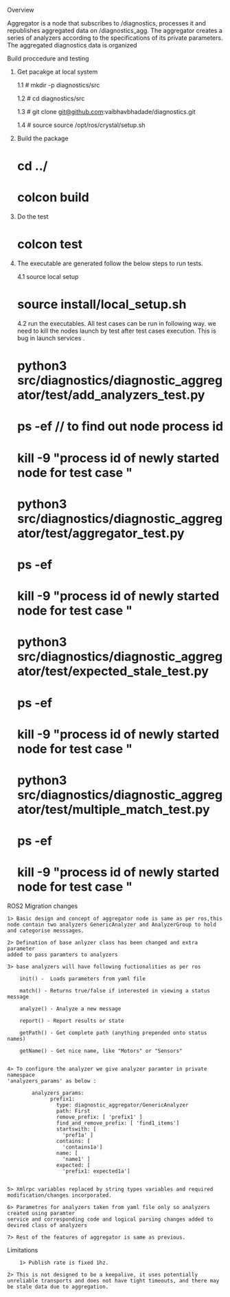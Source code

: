 Overview

Aggregator is a node that subscribes to /diagnostics, processes it
and republishes aggregated data on /diagnostics_agg. The aggregator
creates a series of analyzers according to the specifications of its
private parameters. The aggregated diagnostics data is organized


Build proccedure and testing

1. Get pacakge at local system 

	1.1 # mkdir -p diagnostics/src

	1.2 # cd diagnostics/src
	
	1.3 # git clone git@github.com:vaibhavbhadade/diagnostics.git 

	1.4 # source source /opt/ros/crystal/setup.sh 

		

2. Build the package

	 # cd ../
 	 # colcon build

3. Do the test

	 # colcon test

4. The executable are generated follow the below steps to run tests.

	4.1 source local setup
	 # source install/local_setup.sh

	4.2 run the executables.
	 All test cases can be run in following way.  we need to kill the nodes launch by test after test cases execution. This is bug in launch services .
	 # python3 src/diagnostics/diagnostic_aggregator/test/add_analyzers_test.py
	 # ps -ef // to find out node process id
	 # kill -9 "process id of newly started node for test case "
	 # python3 src/diagnostics/diagnostic_aggregator/test/aggregator_test.py
	 # ps -ef
	 # kill -9 "process id of newly started node for test case "
	 # python3 src/diagnostics/diagnostic_aggregator/test/expected_stale_test.py
	 # ps -ef
	 # kill -9 "process id of newly started node for test case "
	 # python3 src/diagnostics/diagnostic_aggregator/test/multiple_match_test.py
	 # ps -ef
	 # kill -9 "process id of newly started node for test case "




ROS2 Migration changes 

	1> Basic design and concept of aggregator node is same as per ros,this
	node contain two analyzers GenericAnalyzer and AnalyzerGroup to hold 
	and categorise messsages. 

	2> Defination of base anlyzer class has been changed and extra parameter 
	added to pass paramters to analyzers 

	3> base analyzers will have following fuctionalities as per ros 

	    init() -  Loads parameters from yaml file

	    match() - Returns true/false if interested in viewing a status message

	    analyze() - Analyze a new message

	    report() - Report results or state

	    getPath() - Get complete path (anything prepended onto status names)

	    getName() - Get nice name, like "Motors" or "Sensors" 


	4> To configure the analyzer we give analyzer paramter in private namespace 
	'analyzers_params' as below :

			analyzers_params:
				  prefix1:
				    type: diagnostic_aggregator/GenericAnalyzer
				    path: First
				    remove_prefix: [ 'prefix1' ]
				    find_and_remove_prefix: [ 'find1_items']
				    startswith: [
				      'pref1a' ]
				    contains: [
				      'contains1a']
				    name: [
				      'name1' ]
				    expected: [
				      'prefix1: expected1a'] 


	5> Xmlrpc variables replaced by string types variables and required modification/changes incorporated. 

	6> Parametres for analyzers taken from yaml file only so analyzers created using paramter 
	service and corresponding code and logical parsing changes added to devired class of analyzers 

	7> Rest of the features of aggregator is same as previous.  

Limitations

        1> Publish rate is fixed 1hz.   	
	
	2> This is not designed to be a keepalive, it uses potentially unreliable transports and does not have tight timeouts, and there may be stale data due to aggregation.

